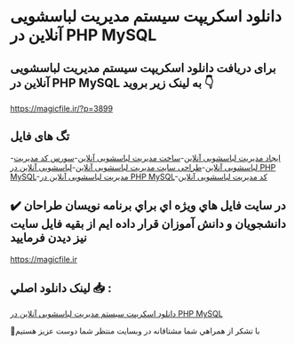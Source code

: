 # دانلود اسکریپت سیستم مدیریت لباسشویی آنلاین در PHP MySQL

## برای دریافت دانلود اسکریپت سیستم مدیریت لباسشویی آنلاین در PHP MySQL به لینک زیر بروید 👇

https://magicfile.ir/?p=3899

## تگ های فایل

-[ایجاد مدیریت لباسشویی آنلاین](https://magicfile.ir/product/%d8%a7%d8%b3%da%a9%d8%b1%db%8c%d9%be%d8%aa-%d8%b3%db%8c%d8%b3%d8%aa%d9%85-%d9%85%d8%af%db%8c%d8%b1%db%8c%d8%aa-%d9%84%d8%a8%d8%a7%d8%b3%d8%b4%d9%88%db%8c%db%8c-%d8%a2%d9%86%d9%84%d8%a7%db%8c%d9%86-%d8%af%d8%b1-php-mysql/)-[ساخت مدیریت لباسشویی آنلاین](https://magicfile.ir/product/%d8%a7%d8%b3%da%a9%d8%b1%db%8c%d9%be%d8%aa-%d8%b3%db%8c%d8%b3%d8%aa%d9%85-%d9%85%d8%af%db%8c%d8%b1%db%8c%d8%aa-%d9%84%d8%a8%d8%a7%d8%b3%d8%b4%d9%88%db%8c%db%8c-%d8%a2%d9%86%d9%84%d8%a7%db%8c%d9%86-%d8%af%d8%b1-php-mysql/)-[سورس کد مدیریت لباسشویی آنلاین](https://magicfile.ir/product/%d8%a7%d8%b3%da%a9%d8%b1%db%8c%d9%be%d8%aa-%d8%b3%db%8c%d8%b3%d8%aa%d9%85-%d9%85%d8%af%db%8c%d8%b1%db%8c%d8%aa-%d9%84%d8%a8%d8%a7%d8%b3%d8%b4%d9%88%db%8c%db%8c-%d8%a2%d9%86%d9%84%d8%a7%db%8c%d9%86-%d8%af%d8%b1-php-mysql/)-[طراحی سایت مدیریت لباسشویی آنلاین](https://magicfile.ir/product/%d8%a7%d8%b3%da%a9%d8%b1%db%8c%d9%be%d8%aa-%d8%b3%db%8c%d8%b3%d8%aa%d9%85-%d9%85%d8%af%db%8c%d8%b1%db%8c%d8%aa-%d9%84%d8%a8%d8%a7%d8%b3%d8%b4%d9%88%db%8c%db%8c-%d8%a2%d9%86%d9%84%d8%a7%db%8c%d9%86-%d8%af%d8%b1-php-mysql/)-[لباسشویی آنلاین در PHP MySQL](https://magicfile.ir/product/%d8%a7%d8%b3%da%a9%d8%b1%db%8c%d9%be%d8%aa-%d8%b3%db%8c%d8%b3%d8%aa%d9%85-%d9%85%d8%af%db%8c%d8%b1%db%8c%d8%aa-%d9%84%d8%a8%d8%a7%d8%b3%d8%b4%d9%88%db%8c%db%8c-%d8%a2%d9%86%d9%84%d8%a7%db%8c%d9%86-%d8%af%d8%b1-php-mysql/)-[مدیریت لباسشویی آنلاین در PHP MySQL](https://magicfile.ir/product/%d8%a7%d8%b3%da%a9%d8%b1%db%8c%d9%be%d8%aa-%d8%b3%db%8c%d8%b3%d8%aa%d9%85-%d9%85%d8%af%db%8c%d8%b1%db%8c%d8%aa-%d9%84%d8%a8%d8%a7%d8%b3%d8%b4%d9%88%db%8c%db%8c-%d8%a2%d9%86%d9%84%d8%a7%db%8c%d9%86-%d8%af%d8%b1-php-mysql/)-[کد مدیریت لباسشویی آنلاین](https://magicfile.ir/product/%d8%a7%d8%b3%da%a9%d8%b1%db%8c%d9%be%d8%aa-%d8%b3%db%8c%d8%b3%d8%aa%d9%85-%d9%85%d8%af%db%8c%d8%b1%db%8c%d8%aa-%d9%84%d8%a8%d8%a7%d8%b3%d8%b4%d9%88%db%8c%db%8c-%d8%a2%d9%86%d9%84%d8%a7%db%8c%d9%86-%d8%af%d8%b1-php-mysql/)

## ✔️ در سايت فايل هاي ويژه اي براي برنامه نويسان طراحان دانشجويان و دانش آموزان قرار داده ايم از بقيه فايل سايت نيز ديدن فرماييد

https://magicfile.ir


## لينک دانلود اصلي 📥 :

[دانلود اسکریپت سیستم مدیریت لباسشویی آنلاین در PHP MySQL](https://magicfile.ir/product/%d8%a7%d8%b3%da%a9%d8%b1%db%8c%d9%be%d8%aa-%d8%b3%db%8c%d8%b3%d8%aa%d9%85-%d9%85%d8%af%db%8c%d8%b1%db%8c%d8%aa-%d9%84%d8%a8%d8%a7%d8%b3%d8%b4%d9%88%db%8c%db%8c-%d8%a2%d9%86%d9%84%d8%a7%db%8c%d9%86-%d8%af%d8%b1-php-mysql/) 


🙏با تشکر از همراهي شما مشتاقانه در وبسایت منتظر شما دوست عزیز هستیم


